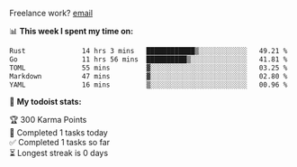 Freelance work? [email](mailto:fanosoro@gmail.com)

📊 **This week I spent my time on:**
<!--START_SECTION:waka-->

```txt
Rust              14 hrs 3 mins   ████████████▒░░░░░░░░░░░░   49.21 %
Go                11 hrs 56 mins  ██████████▒░░░░░░░░░░░░░░   41.81 %
TOML              55 mins         ▓░░░░░░░░░░░░░░░░░░░░░░░░   03.25 %
Markdown          47 mins         ▓░░░░░░░░░░░░░░░░░░░░░░░░   02.80 %
YAML              16 mins         ▒░░░░░░░░░░░░░░░░░░░░░░░░   00.96 %
```

<!--END_SECTION:waka-->

🚧 **My todoist stats:**
<!-- TODO-IST:START -->
🏆  300 Karma Points           
🌸  Completed 1 tasks today           
✅  Completed 1 tasks so far           
⏳  Longest streak is 0 days
<!-- TODO-IST:END -->
